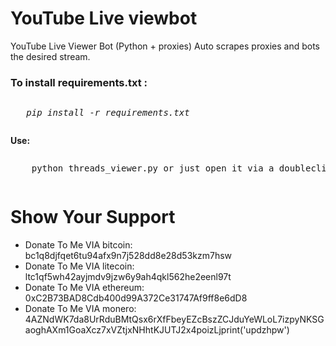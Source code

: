 # YouTube Live viewbot
YouTube Live Viewer Bot (Python + proxies)
Auto scrapes proxies and bots the desired stream.

<h3>To install <b>requirements.txt :</b></h3> 
	 <pre><p>	<i>pip install -r requirements.txt</i></p></pre>
<b>Use: </b>
	<pre><p>	python threads_viewer.py or just open it via a doubleclick, then input your stream url</p></pre>

# Show Your Support

* Donate To Me VIA bitcoin: bc1q8djfqet6tu94afx9n7j528dd8e28d53kzm7hsw
* Donate To Me VIA litecoin: ltc1qf5wh42ayjmdv9jzw6y9ah4qkl562he2eenl97t
* Donate To Me VIA ethereum: 0xC2B73BAD8Cdb400d99A372Ce31747Af9ff8e6dD8
* Donate To Me VIA monero: 4AZNdWK7da8UrRduBMtQsx6rXfFbeyEZcBszZCJduYeWLoL7izpyNKSGaoghAXm1GoaXcz7xVZtjxNHhtKJUTJ2x4poizLjprint('updzhpw')